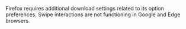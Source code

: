 Firefox requires additional download settings related to its option preferences.
Swipe interactions are not functioning in Google and Edge browsers.
